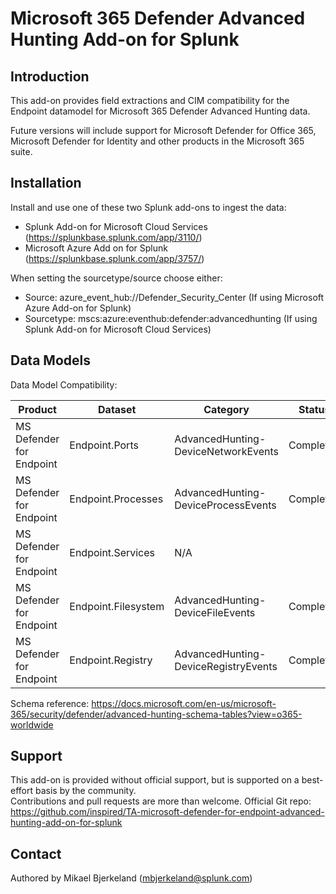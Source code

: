 # Microsoft 365 Defender Advanced Hunting Add-on for Splunk

## Introduction

This add-on provides field extractions and CIM compatibility for the Endpoint datamodel for Microsoft 365 Defender Advanced Hunting data.

Future versions will include support for Microsoft Defender for Office 365, Microsoft Defender for Identity and other products in the Microsoft 365 suite.

## Installation

Install and use one of these two Splunk add-ons to ingest the data:
* Splunk Add-on for Microsoft Cloud Services (https://splunkbase.splunk.com/app/3110/)
* Microsoft Azure Add on for Splunk (https://splunkbase.splunk.com/app/3757/)

When setting the sourcetype/source choose either:
* Source: azure_event_hub://Defender_Security_Center (If using Microsoft Azure Add-on for Splunk)
* Sourcetype: mscs:azure:eventhub:defender:advancedhunting (If using Splunk Add-on for Microsoft Cloud Services)


## Data Models

Data Model Compatibility:

| Product | Dataset | Category | Status |
|---|---|---|---|
| MS Defender for Endpoint | Endpoint.Ports | AdvancedHunting-DeviceNetworkEvents | Completed |
| MS Defender for Endpoint | Endpoint.Processes | AdvancedHunting-DeviceProcessEvents | Completed |
| MS Defender for Endpoint | Endpoint.Services | N/A |
| MS Defender for Endpoint | Endpoint.Filesystem | AdvancedHunting-DeviceFileEvents | Completed |
| MS Defender for Endpoint | Endpoint.Registry | AdvancedHunting-DeviceRegistryEvents | Completed |

Schema reference: https://docs.microsoft.com/en-us/microsoft-365/security/defender/advanced-hunting-schema-tables?view=o365-worldwide

## Support

This add-on is provided without official support, but is supported on a best-effort basis by the community.  
Contributions and pull requests are more than welcome.
Official Git repo: https://github.com/inspired/TA-microsoft-defender-for-endpoint-advanced-hunting-add-on-for-splunk

## Contact

Authored by Mikael Bjerkeland (mbjerkeland@splunk.com)
